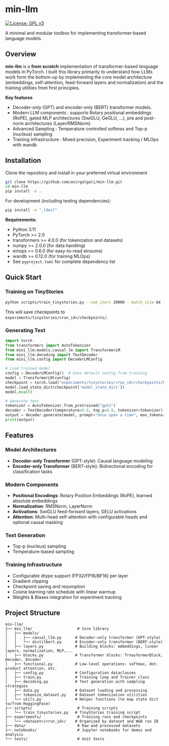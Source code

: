 # min-llm

[![License: GPL v3](https://img.shields.io/badge/License-GPLv3-blue.svg)](https://www.gnu.org/licenses/gpl-3.0)

A minimal and modular toolbox for implementing transformer-based language models.

## Overview

**min-llm** is a **from scratch** implementation of transformer-based language models in 
PyTorch. I built this library primarily to understand how LLMs work form the bottom-up by 
implementing the core model architecture (embeddings, self-attention, feed-forward layers 
and normalization) and the training utilities from first principles.

**Key features**
 - Decoder-only (GPT) and encoder-only (BERT) transformer models. 
 - Modern LLM components : supports Rotary positional embeddings (RoPE), gated MLP 
   architectures (SwiGLU, GeGLU, ...), pre and post-norm architectures (Layer/RMSNorm)
 - Advanced Sampling : Temperature controlled softmax and Top-p (nucleus) sampling
 - Training infrastructure : Mixed precision, Experiment tracking / MLOps with wandb

## Installation

Clone the repository and install in your preferred virtual environment

```bash
git clone https://github.com/anirgalgali/min-llm.git
cd min-llm
pip install -e .
```

For development (including testing dependencies):
```bash
pip install -e ".[dev]"
```
**Requirements:**

- Python 3.11
- PyTorch >= 2.0
- transformers >= 4.0.0 (for tokenization and datasets)
- numpy >= 2.0.0 (for data handling)
- einops >= 0.6.0 (for easy-to-read einsums)
- wandb >= 0.12.0 (for training MLOps)
- See `pyproject.toml` for complete dependency list

## Quick Start

### Training on TinyStories
```bash
python scripts/train_tinystories.py --num_iters 20000 --batch_size 64 --weight_decay 0.1 --lr 0.001
```

This will save checkpoints to `experiments/tinystories/<run_id>/checkpoints/`.

### Generating Text
```python
import torch
from transformers import AutoTokenizer
from mini_llm.models.causal_lm import TransformerLM
from mini_llm.decoding import TextDecoder
from mini_llm.config import DecoderLMConfig

# Load trained model
config = DecoderLMConfig()  # Uses default config from training
model = TransformerLM(config)
checkpoint = torch.load("experiments/tinystories/<run_id>/checkpoints/best_model.pt")
model.load_state_dict(checkpoint['model_state_dict'])
model.eval()

# Generate text
tokenizer = AutoTokenizer.from_pretrained("gpt2")
decoder = TextDecoder(temperature=0.8, top_p=0.9, tokenizer=tokenizer)
output = decoder.generate(model, prompt="Once upon a time", max_tokens=100)
print(output)
```

## Features

### Model Architectures
- **Decoder-only Transformer** (GPT-style): Causal language modeling
- **Encoder-only Transformer** (BERT-style): Bidirectional encoding for classification tasks

### Modern Components
- **Positional Encodings**: Rotary Position Embeddings (RoPE), learned absolute embeddings
- **Normalization**: RMSNorm, LayerNorm
- **Activations**: SwiGLU feed-forward layers, GELU activations
- **Attention**: Multi-head self-attention with configurable heads and optional causal masking

### Text Generation
- Top-p (nucleus) sampling
- Temperature-based sampling

### Training Infrastructure
- Configurable dtype support (FP32/FP16/BF16) per layer
- Gradient clipping
- Checkpoint saving and resumption
- Cosine learning rate schedule with linear warmup
- Weights & Biases integration for experiment tracking

## Project Structure
```
min-llm/
├── min_llm/                    # Core library
│   ├── models/
│   │   ├── causal_llm.py      # Decoder-only transformer (GPT-style)
│   │   └── distilbert.py      # Encoder-only transformer (BERT-style)
│   ├── layers.py              # Building blocks: embeddings, linear layers, normalization, MLP,...
│   ├── blocks.py              # Transformer blocks: TrnasformerBlock, Decoder, Encoder
│   ├── functional.py          # Low-level operations: softmax, dot-product attention, etc.
│   ├── config.py              # Configuration dataclasses
│   ├── train.py               # Training loop and Trainer class
│   ├── decoding.py            # Text generation with sampling strategies
│   ├── data.py                # Dataset loading and processing
│   ├── tokenize_dataset.py    # Dataset tokenization utilities
│   └── utils.py               # Helper functions (to map state dict to/from HuggingFace)
├── scripts/                    # Training scripts
│   └── train_tinystories.py   # TinyStories training script
├── experiments/                # Training runs and checkpoints
│   └── <dataset>/<run_id>/    # Organized by dataset and W&B run ID
├── data/                       # Raw and processed datasets
├── notebooks/                  # Jupyter notebooks for demos and analysis
└── tests/                      # Unit tests
```


 

